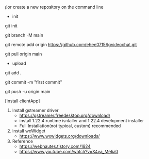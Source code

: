 ¡¦or create a new repository on the command line
- init
  
git init

git branch -M main

git remote add origin https://github.com/ehee0715/lgvideochat.git

git pull origin main

- upload
  
git add .

git commit -m "first commit"

git push -u origin main

[install clientApp]
1. Install gstreamer driver
   - https://gstreamer.freedesktop.org/download/
   - install 1.22.4 runtime isntaller and 1.22.4 development installer
   - Full Installation(not typical, custom) recommended
2. Install wxWidget
   - https://www.wxwidgets.org/downloads/
3. Reference
   - https://webnautes.tistory.com/1624
   - https://www.youtube.com/watch?v=X4va_MeIia0
